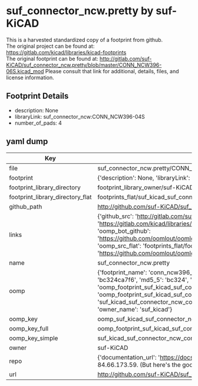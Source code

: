 # suf_connector_ncw.pretty by suf-KiCAD  
This is a harvested standardized copy of a footprint from github.  
The original project can be found at:  
https://gitlab.com/kicad/libraries/kicad-footprints  
The original footprint can be found at:
http://gitlab.com/suf-KiCAD/suf_connector_ncw.pretty/blob/master/CONN_NCW396-06S.kicad_mod
Please consult that link for additional, details, files, and license information.  
## Footprint Details
* description: None  
* libraryLink: suf_connector_ncw:CONN_NCW396-04S  
* number_of_pads: 4  
## yaml dump  
| Key | Value |  
| --- | --- |  
| file | suf_connector_ncw.pretty/CONN_NCW396-04S.kicad_mod |  
| footprint | {'description': None, 'libraryLink': 'suf_connector_ncw:CONN_NCW396-04S', 'number_of_pads': 4} |  
| footprint_library_directory | footprint_library_owner/suf-KiCAD_suf_connector_ncw.pretty |  
| footprint_library_directory_flat | footprints_flat/suf_kicad_suf_connector_ncw_conn_ncw396_04s/working |  
| github_path | http://github.com/suf-KiCAD/suf_connector_ncw.pretty/blob/master/CONN_NCW396-04S.kicad_mod |  
| links | {'github_src': 'http://gitlab.com/suf-KiCAD/suf_connector_ncw.pretty/blob/master/CONN_NCW396-06S.kicad_mod', 'github_src_repo': 'https://gitlab.com/kicad/libraries/kicad-footprints', 'oomp_bot': 'footprints/suf_kicad_suf_connector_ncw_conn_ncw396_04s/working', 'oomp_bot_github': 'https://github.com/oomlout/oomlout_oomp_footprint_bot/tree/main/footprints/suf_kicad_suf_connector_ncw_conn_ncw396_04s/working', 'oomp_src_flat': 'footprints_flat/footprints_flat/suf_kicad_suf_connector_ncw_conn_ncw396_04s/working', 'oomp_src_flat_github': 'https://github.com/oomlout/oomlout_oomp_footprint_src/tree/main/footprints_flat/suf_kicad_suf_connector_ncw_conn_ncw396_04s/working'} |  
| name | suf_connector_ncw.pretty |  
| oomp | {'footprint_name': 'conn_ncw396_04s', 'library_name': 'suf_connector_ncw', 'md5': 'bc324ca7f6e408e541166e8a39768983', 'md5_10': 'bc324ca7f6', 'md5_5': 'bc324', 'md5_6': 'bc324c', 'oomp_key': 'oomp_suf_kicad_suf_connector_ncw_conn_ncw396_04s', 'oomp_key_extra': 'oomp_footprint_suf_kicad_suf_connector_ncw_conn_ncw396_04s', 'oomp_key_full': 'oomp_footprint_suf_kicad_suf_connector_ncw_conn_ncw396_04s_bc324c', 'oomp_key_simple': 'suf_kicad_suf_connector_ncw_conn_ncw396_04s', 'original_filename': 'suf_connector_ncw.pretty/CONN_NCW396-04S.kicad_mod', 'owner_name': 'suf_kicad'} |  
| oomp_key | oomp_suf_kicad_suf_connector_ncw_conn_ncw396_04s |  
| oomp_key_full | oomp_footprint_suf_kicad_suf_connector_ncw_conn_ncw396_04s |  
| oomp_key_simple | suf_kicad_suf_connector_ncw_conn_ncw396_04s |  
| owner | suf-KiCAD |  
| repo | {'documentation_url': 'https://docs.github.com/rest/overview/resources-in-the-rest-api#rate-limiting', 'message': "API rate limit exceeded for 84.66.173.59. (But here's the good news: Authenticated requests get a higher rate limit. Check out the documentation for more details.)"} |  
| url | http://github.com/suf-KiCAD/suf_connector_ncw.pretty |  

